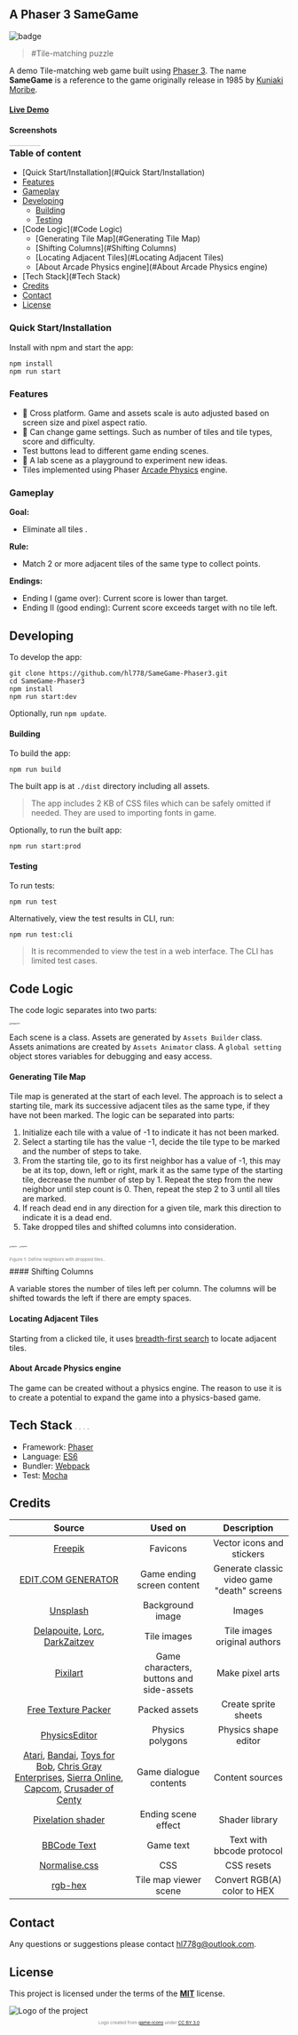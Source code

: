## A Phaser 3 SameGame

<img src="https://img.shields.io/github/license/hl778/SameGame-Phaser3" alt="badge" style="zoom:100%;" />

> #Tile-matching puzzle

A demo Tile-matching web game built using [Phaser 3](https://phaser.io/phaser3). The name **SameGame** is a reference to the game originally release in 1985 by [Kuniaki Moribe](https://en.wikipedia.org/wiki/SameGame).

#### [Live Demo]()

#### Screenshots

<img src="public/assets/screenshot1.png" alt="Logo of the project" style="zoom:10%;float:left;" /> <img src="public/assets/screenshot2.png" alt="Logo of the project" style="zoom:10%;float:left;" /> <img src="public/assets/screenshot3.png" alt="Logo of the project" style="zoom:10%;float:left;" /> <img src="public/assets/screenshot4.png" alt="Logo of the project" style="zoom:10%;float:left;" />











### Table of content

- [Quick Start/Installation](#Quick Start/Installation)
- [Features](#Features)
- [Gameplay](#Gameplay)
- [Developing](#Developing)
    - [Building](#Building)
    - [Testing](#Testing)
- [Code Logic](#Code Logic)
    - [Generating Tile Map](#Generating Tile Map)
    - [Shifting Columns](#Shifting Columns)
    - [Locating Adjacent Tiles](#Locating Adjacent Tiles)
    - [About Arcade Physics engine](#About Arcade Physics engine)
- [Tech Stack](#Tech Stack)
- [Credits](#Credits)
- [Contact](#Contact)
- [License](#License)

### Quick Start/Installation


Install with npm and start the app:

```shell
npm install
npm run start
```

### Features

* :iphone: Cross platform. Game and assets scale is auto adjusted based on screen size and pixel aspect ratio.
* :wrench: Can change game settings. Such as number of tiles and tile types, score and difficulty.
* Test buttons lead to different game ending scenes.
* :microscope: A lab scene as a playground to experiment new ideas.
* Tiles implemented using Phaser [Arcade Physics](https://photonstorm.github.io/phaser3-docs/Phaser.Physics.Arcade.ArcadePhysics.html) engine.

### Gameplay 

**Goal:** 

- Eliminate all tiles .

**Rule:**

- Match 2 or more adjacent tiles of the same type to collect points.

**Endings:**

- Ending I (game over): Current score is lower than target.
- Ending II (good ending): Current score exceeds target with no tile left.

## Developing

To develop the app:

```shell
git clone https://github.com/hl778/SameGame-Phaser3.git
cd SameGame-Phaser3
npm install
npm run start:dev
```

Optionally, run `npm update`. 

#### Building

To build the app:

```shell
npm run build
```

The built app is at `./dist` directory including all assets.

> The app includes 2 KB of CSS files which can be safely omitted if needed. They are used to importing fonts in game. 

Optionally, to run the built app:

```shell
npm run start:prod
```

#### Testing

To run tests:

```shell
npm run test
```

Alternatively, view the test results in CLI, run:

```shell
npm run test:cli
```

> It is recommended to view the test in a web interface. The CLI has limited test cases. 



## Code Logic

The code logic separates into two parts:

<img src="public/assets/docs/diagram1.png" alt="diagram1" style="zoom:25%;" /> 

Each scene is a class. Assets are generated by `Assets Builder` class. Assets animations are created by `Assets Animator` class. A `global setting` object stores variables for debugging and easy access.

#### Generating Tile Map

Tile map is generated at the start of each level. The approach is to select a starting tile, mark its successive adjacent tiles as the same type, if they have not been marked. The logic can be separated into parts:

1. Initialize each tile with a value of -1 to indicate it has not been marked.
2. Select a starting tile has the value -1, decide the tile type to be marked and  the number of steps to take.
3. From the starting tile, go to its first neighbor has a value of -1, this may be at its top, down, left or right, mark it as the same type of the starting tile, decrease the number of step by 1. Repeat the step from the new neighbor until step count is 0. Then, repeat the step 2 to 3 until all tiles are marked.
4. If reach dead end in any direction for a given tile, mark this direction to indicate it is a dead end.
5. Take dropped tiles and shifted columns into consideration.

<img src="public/assets/docs/diagram2.png" alt="diagram2" style="zoom:18%;" /> <img src="public/assets/docs/diagram3.png" alt="diagram3" style="zoom:18%;" /> 

<p align = "left" style="color:grey;font-size:8px">
Figure 1: Define neighbors with dropped tiles..
</p> 
#### Shifting Columns

A variable stores the number of tiles left per column. The columns will be shifted towards the left if there are empty spaces. 

#### Locating Adjacent Tiles

Starting from a clicked tile, it uses [breadth-first search](https://en.wikipedia.org/wiki/Breadth-first_search) to locate adjacent tiles.

#### About Arcade Physics engine

The game can be created without a physics engine. The reason to use it is to create a potential to expand the game into a physics-based game.  



## Tech Stack <img style="zoom:18%;" src="public/assets/docs/phaser.png"/> <img style="zoom:15%;" src="public/assets/docs/chai.svg"/> <img style="zoom:15%;" src="public/assets/docs/mocha.svg"/> <img style="zoom:15%;" src="public/assets/docs/webpack.svg"/>

- Framework: [Phaser](https://phaser.io/)
- Language: [ES6](https://github.com/lukehoban/es6features#readme)
- Bundler: [Webpack](https://webpack.js.org/)
- Test: [Mocha](https://mochajs.org/)



## Credits

|                          **Source**                          |               **Used on**                |               **Description**               |
| :----------------------------------------------------------: | :--------------------------------------: | :-----------------------------------------: |
|             [Freepik](https://www.flaticon.com)              |                 Favicons                 |          Vector icons and stickers          |
|      [EDIT.COM GENERATOR](https://deathgenerator.com/)       |        Game ending screen content        | Generate classic video game "death" screens |
|             [Unsplash](https://www.unsplash.com)             |             Background image             |                   Images                    |
| [Delapouite](https://www.delapouite.com), [Lorc](https://www.lorcblog.blogspot.com), [DarkZaitzev](https://www.darkzaitzev.deviantart.com) |               Tile images                |        Tile images original authors         |
|             [Pixilart](https://www.pixilart.com)             | Game characters, buttons and side-assets |               Make pixel arts               |
|    [Free Texture Packer](https://www.free-tex-packer.com)    |              Packed assets               |            Create sprite sheets             |
|         [PhysicsEditor](https://www.codeandweb.com)          |             Physics polygons             |            Physics shape editor             |
| [Atari](https://en.wikipedia.org/wiki/Atari,_Inc._(publisher)), [Bandai](https://en.wikipedia.org/wiki/Bandai), [Toys for Bob](https://en.wikipedia.org/wiki/Toys_for_Bob), [Chris Gray Enterprises](https://en.wikipedia.org/wiki/Gray_Matter_(company)), [Sierra Online](https://en.wikipedia.org/wiki/Sierra_Entertainment), [Capcom](https://en.wikipedia.org/wiki/Capcom), [Crusader of Centy](https://en.wikipedia.org/wiki/Crusader_of_Centy#:~:text=Crusader%20of%20Centy%20is%20an,threaten%20the%20human%20race's%20existence.) |          Game dialogue contents          |               Content sources               |
| [Pixelation shader](https://www.geeks3d.com/20101029/shader-library-pixelation-post-processing-effect-glsl/) |           Ending scene effect            |               Shader library                |
| [BBCode Text](https://rexrainbow.github.io/C2RexDoc/c2rexpluginsACE/plugin_rex_bbcodetext.html) |                Game text                 |          Text with bbcode protocol          |
|  [Normalise.css](https://necolas.github.io/normalize.css/)   |                   CSS                    |                 CSS resets                  |
|      [rgb-hex](https://github.com/sindresorhus/rgb-hex)      |          Tile map viewer scene           |         Convert RGB(A) color to HEX         |



## Contact

Any questions or suggestions please contact hl778g@outlook.com.



## License

This project is licensed under the terms of the **[MIT](https://choosealicense.com/licenses/mit/)** license.



<img src="public/assets/docs/logo.png" alt="Logo of the project" style="zoom:100%;" />

<p align = "center" style="color:grey;font-size:8px">
Logo created  from <a href="www.game-icons.net">game-icons</a> under <a href="https://creativecommons.org/licenses/by/3.0/">CC BY 3.0</a>
</p>